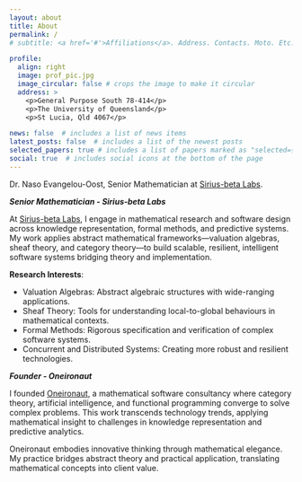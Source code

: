 ```yaml
---
layout: about
title: About
permalink: /
# subtitle: <a href='#'>Affiliations</a>. Address. Contacts. Moto. Etc.

profile:
  align: right
  image: prof_pic.jpg
  image_circular: false # crops the image to make it circular
  address: >
    <p>General Purpose South 78-414</p>
    <p>The University of Queensland</p>
    <p>St Lucia, Qld 4067</p>

news: false  # includes a list of news items
latest_posts: false  # includes a list of the newest posts
selected_papers: true # includes a list of papers marked as "selected={true}"
social: true  # includes social icons at the bottom of the page
---
```


Dr. Naso Evangelou-Oost, Senior Mathematician at [Sirius-beta Labs](https://sirius-beta.com/).

***Senior Mathematician - Sirius-beta Labs***

At [Sirius-beta Labs](https://sirius-beta.com/), I engage in mathematical research and software design across knowledge representation, formal methods, and predictive systems. My work applies abstract mathematical frameworks—valuation algebras, sheaf theory, and category theory—to build scalable, resilient, intelligent software systems bridging theory and implementation.

**Research Interests**:

- Valuation Algebras: Abstract algebraic structures with wide-ranging applications.
- Sheaf Theory: Tools for understanding local-to-global behaviours in mathematical contexts.
- Formal Methods: Rigorous specification and verification of complex software systems.
- Concurrent and Distributed Systems: Creating more robust and resilient technologies.

***Founder - Oneironaut***

I founded [Oneironaut](https://oneironaut.dev), a mathematical software consultancy where category theory, artificial intelligence, and functional programming converge to solve complex problems. This work transcends technology trends, applying mathematical insight to challenges in knowledge representation and predictive analytics.

Oneironaut embodies innovative thinking through mathematical elegance. My practice bridges abstract theory and practical application, translating mathematical concepts into client value.

<!-- Write your biography here. Tell the world about yourself. Link to your favorite [subreddit](http://reddit.com). You can put a picture in, too. The code is already in, just name your picture `prof_pic.jpg` and put it in the `img/` folder.

Put your address / P.O. box / other info right below your picture. You can also disable any of these elements by editing `profile` property of the YAML header of your `_pages/about.md`. Edit `_bibliography/papers.bib` and Jekyll will render your [publications page](/al-folio/publications/) automatically.

Link to your social media connections, too. This theme is set up to use [Font Awesome icons](http://fortawesome.github.io/Font-Awesome/) and [Academicons](https://jpswalsh.github.io/academicons/), like the ones below. Add your Facebook, Twitter, LinkedIn, Google Scholar, or just disable all of them. -->